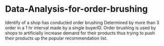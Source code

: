 # Data-Analysis-for-order-brushing
Identify of a shop has conducted order brushing 
Determined by more than 3 order in a 1 hr interval made by a single buyerID. Order brushing is used by shops to artificially increase demand for their products thus trying to push their products up the popular recommendation list.
